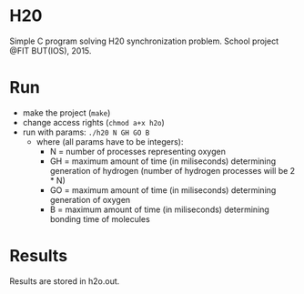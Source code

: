 # H20
Simple C program solving H20 synchronization problem. School project @FIT BUT(IOS), 2015.

# Run
* make the project (`make`)
* change access rights (`chmod a+x h2o`)
* run with params: `./h20 N GH GO B`
  * where (all params have to be integers):
    * N = number of processes representing oxygen
    * GH = maximum amount of time (in miliseconds) determining generation of hydrogen (number of hydrogen processes will be 2 * N)
    * GO = maximum amount of time (in miliseconds) determining generation of oxygen
    * B = maximum amount of time (in miliseconds) determining bonding time of molecules

# Results
Results are stored in h2o.out.

